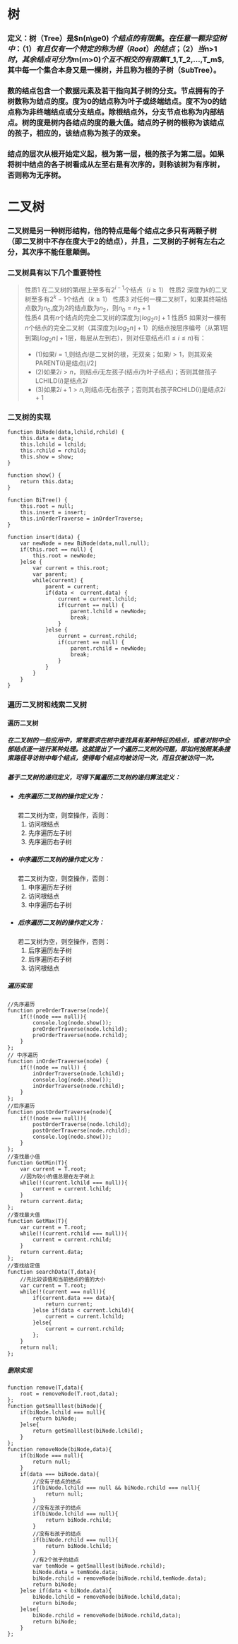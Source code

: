 # 树
### 定义：树（Tree）是$n(n\ge0) $个结点的有限集。在任意一颗非空树中：（1）有且仅有一个特定的称为根（Root）的结点；（2）当$n>1$时，其余结点可分为$m(m>0)$个互不相交的有限集$T_1,T_2,...,T_m$,其中每一个集合本身又是一棵树，并且称为根的子树（SubTree）。
### 数的结点包含一个数据元素及若干指向其子树的分支。节点拥有的子树数称为结点的度。度为0的结点称为叶子或终端结点。度不为0的结点称为非终端结点或分支结点。除根结点外，分支节点也称为内部结点。树的度是树内各结点的度的最大值。结点的子树的根称为该结点的孩子，相应的，该结点称为孩子的双亲。
### 结点的层次从根开始定义起，根为第一层，根的孩子为第二层。如果将树中结点的各子树看成从左至右是有次序的，则称该树为有序树，否则称为无序树。
# 二叉树
### 二叉树是另一种树形结构，他的特点是每个结点之多只有两颗子树（即二叉树中不存在度大于2的结点），并且，二叉树的子树有左右之分，其次序不能任意颠倒。
### 二叉树具有以下几个重要特性
> 性质1 在二叉树的第$i$层上至多有$2^{i-1}$个结点（$i\ge1$）
> 性质2 深度为$k$的二叉树至多有$2^k-1$个结点（$k\ge1$）
> 性质3 对任何一棵二叉树T，如果其终端结点数为$n_0$,度为2的结点数为$n_2$，则$n_0=n_2+1$  
> 性质4 具有$n$个结点的完全二叉树的深度为$\lfloor log_{2}n \rfloor+1$
> 性质5 如果对一棵有$n$个结点的完全二叉树（其深度为$\lfloor log_{2}n \rfloor+1$）的结点按层序编号（从第1层到第$\lfloor log_{2}n \rfloor+1$层，每层从左到右），则对任意结点$i(1\le i \le n)$有：
> - (1)如果$i=1$,则结点$i$是二叉树的根，无双亲；如果$i>1$，则其双亲PARENT($i$)是结点$\lfloor i/2 \rfloor$
> - (2)如果$2i>n$，则结点$i$无左孩子(结点$i$为叶子结点)；否则其做孩子LCHILD($i$)是结点$2i$
> - (3)如果$2i+1 > n$,则结点$i$无右孩子；否则其右孩子RCHILD($i$)是结点$2i+1$
### 二叉树的实现
```
function BiNode(data,lchild,rchild) {
    this.data = data;
    this.lchild = lchild;
    this.rchild = rchild;
    this.show = show;
}

function show() {
    return this.data;
}

function BiTree() {
    this.root = null;
    this.insert = insert;
    this.inOrderTraverse = inOrderTraverse;
}

function insert(data) {
    var newNode = new BiNode(data,null,null);
    if(this.root == null) {
        this.root = newNode;
    }else {
        var current = this.root;
        var parent;
        while(current) {
            parent = current;
            if(data <  current.data) {
                current = current.lchild;
                if(current == null) {
                    parent.lchild = newNode;
                    break;
                }
            }else {
                current = current.rchild;
                if(current == null) {
                    parent.rchild = newNode;
                    break;
                }
            }
        }
    }
}
```
### 遍历二叉树和线索二叉树
#### **遍历二叉树**
##### 在二叉树的一些应用中，常常要求在树中查找具有某种特征的结点，或者对树中全部结点逐一进行某种处理。这就提出了一个遍历二叉树的问题，即如何按照某条搜索路径寻访树中每个结点，使得每个结点均被访问一次，而且仅被访问一次。
##### 基于二叉树的递归定义，可得下属遍历二叉树的递归算法定义：
- ##### **先序遍历二叉树的操作定义为**：
    若二叉树为空，则空操作，否则：
    1. 访问根结点
    2. 先序遍历左子树
    3. 先序遍历右子树
- ##### **中序遍历二叉树的操作定义为**：
    若二叉树为空，则空操作，否则：
    1. 中序遍历左子树
    2. 访问根结点
    3. 中序遍历右子树
- ##### **后序遍历二叉树的操作定义为**：
    若二叉树为空，则空操作，否则：
    1. 后序遍历左子树
    2. 后序遍历右子树
    3. 访问根结点
##### 遍历实现
```
//先序遍历
function preOrderTraverse(node){
    if(!(node === null)){
        console.log(node.show());
        preOrderTraverse(node.lchild);
        preOrderTraverse(node.rchild);
    }
};
// 中序遍历
function inOrderTraverse(node) {
    if(!(node == null)) {
        inOrderTraverse(node.lchild);
        console.log(node.show());
        inOrderTraverse(node.rchild);
    }
};
//后序遍历
function postOrderTraverse(node){
    if(!(node === null)){
        postOrderTraverse(node.lchild);
        postOrderTraverse(node.rchild);
        console.log(node.show());
    }
};
//查找最小值
function GetMin(T){
    var current = T.root;
    //因为较小的值总是在左子树上
    while(!(current.lchild === null)){
        current = current.lchild;
    }
    return current.data;
};
//查找最大值
function GetMax(T){
    var current = T.root;
    while(!(current.rchild === null)){
        current = current.rchild;
    }
    return current.data;
};
//查找给定值
function searchData(T,data){
    //先比较该值和当前结点的值的大小
    var current = T.root;
    while(!(current === null)){
        if(current.data === data){
            return current;
        }else if(data < current.lchild){
            current = current.lchild;
        }else{
            current = current.rchild;
        };
    }
    return null;
};
```
##### 删除实现
```
function remove(T,data){
    root = removeNode(T.root,data);
};
function getSmalllest(biNode){
    if(biNode.lchild === null){
        return biNode;
    }else{
        return getSmalllest(biNode.lchild);
    }
};
function removeNode(biNode,data){
    if(biNode === null){
        return null;
    }
    if(data === biNode.data){
        //没有子结点的结点
        if(biNode.lchild === null && biNode.rchild === null){
            return null;
        }
        //没有左孩子的结点
        if(biNode.lchild === null){
            return biNode.rchild;
        }
        //没有右孩子的结点
        if(biNode.rchild === null){
            return biNode.lchild;
        }
        //有2个孩子的结点
        var temNode = getSmalllest(biNode.rchild);
        biNode.data = temNode.data;
        biNode.rchild = removeNode(biNode.rchild,temNode.data);
        return biNode;
    }else if(data < biNode.data){
        biNode.lchild = removeNode(biNode.lchild,data);
        return biNode;
    }else{
        biNode.rchild = removeNode(biNode.rchild,data);
        return biNode;
    }
};
```
